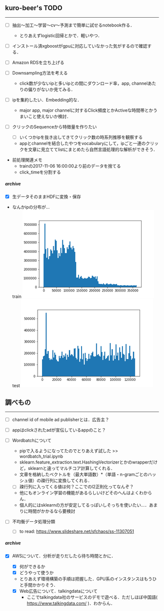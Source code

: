 ## kuro-beer's TODO
---
- [ ] 抽出〜加工〜学習〜cv〜予測まで簡単に試せるnotebook作る．
  - とりあえずlogistic回帰とかで．軽いやつ．

- [ ] インストール済xgboostがgpuに対応していなかった気がするので確認する．

- [ ] Amazon RDSを立ち上げる

- [ ] Downsampling方法を考える
  - click数が少ないipと多いipとの間にダウンロード率，app, channelあたりの偏りがないか見てみる．

- [ ] ipを集約したい．Embedding的な．
  - major app, major channelに対するClick頻度とかActiveな時間帯とかうまいこと使えないか検討．

- [ ] クリックのSequenceから特徴量を作りたい
  - [ ] いくつかipを抜き出してきてクリック数の時系列推移を観察する
  - appとchannelを結合したやつをvocabularyにして，ipごと一連のクリックを文章に見立ててlistにまとめたら自然言語処理的な解析ができそう．

- 前処理関連メモ
  - trainの2017-11-06 16:00:00より前のデータを捨てる
  - click_timeを分割する  


##### archive
- [x] 生データそのままHDFに変換・保存
- なんかipの分布が…  
train
![train](https://github.com/kenkoooo/talkingdata-adtracking-fraud-detection/blob/master/kuro-beer/fig/hist_ip_train.png)  
test
![test](https://github.com/kenkoooo/talkingdata-adtracking-fraud-detection/blob/master/kuro-beer/fig/hist_ip_test.png)

## 調べもの
---
- [ ] channel id of mobile ad publisherとは．広告主？
- [ ] appはclickされたadが宣伝しているappのこと？

- [ ] Wordbatchについて
  - pipで入るようになってたのでとりあえず試した >> wordbatch_trial.ipynb
  - sklearn.feature_extraction.text.HashingVectorizerとかのwrapperだけど，sklearnと違ってマルチコア計算してくれる．
  - 文章を格納したベクトルを（最大単語数）\*（単語・n-gramごとのハッシュ値）の疎行列に変換してくれる．
  - [ ] 疎行列に入ってくる値は何？ここでのl2正則化ってなんぞ？
  - 他にもオンライン学習の機能があるらしいけどそのへんはよくわからん．
  - 個人的にはsklearnの方が安定してるっぽいしそっちを使いたい…．あまりに時間がかかるなら要検討

- [ ] 不均衡データ処理分類
  - [ ] to read: https://www.slideshare.net/sfchaos/ss-11307051

##### archive

- [x] AWSについて．分析が走りだしたら待ち時間とかに．
  - [x] 何ができるか
  - [x] どうやって使うか
  - とりあえず環境構築の手順は把握した．GPU系のインスタンスはもうひと手間かかりそう．

  - [x] Web広告について．talkingdataについて
    - ここでtalkingdata社のサービスのデモで遊べる．ただしほぼ中国語( https://www.talkingdata.com/ )．わからん．

